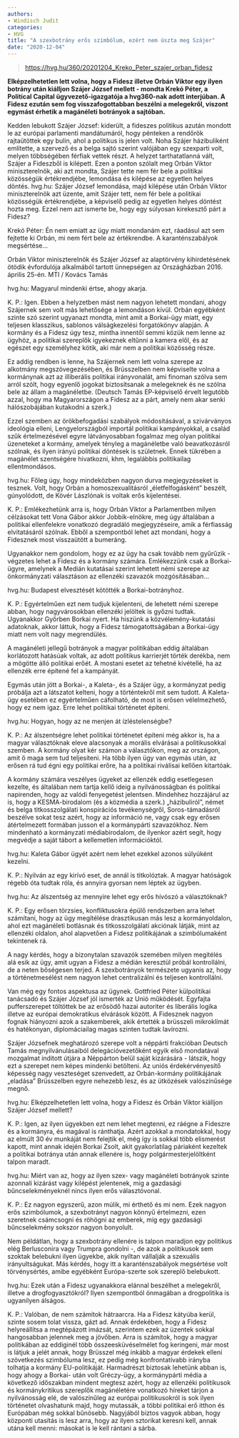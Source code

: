 ```yaml
---
authors:
- Windisch Judit
categories:
- HVG
title: "A szexbotrány erős szimbólum, ezért nem úszta meg Szájer"
date: "2020-12-04"
---
```


> https://hvg.hu/360/20201204_Kreko_Peter_szajer_orban_fidesz

**Elképzelhetetlen lett volna, hogy a Fidesz illetve Orbán Viktor egy ilyen botrány után kiálljon Szájer József mellett - mondta Krekó Péter, a Political Capital ügyvezető-igazgatója a hvg360-nak adott interjúban. A Fidesz ezután sem fog visszafogottabban beszélni a melegekről, viszont egymást érhetik a magánéleti botrányok a sajtóban.**


Kedden lebukott Szájer József: kiderült, a fideszes politikus azután mondott le az európai parlamenti mandátumáról, hogy pénteken a rendőrök rajtaütöttek egy bulin, ahol a politikus is jelen volt. Noha Szájer házibuliként említette, a szervező és a belga sajtó szerint valójában egy szexparti volt, melyen többségében férfiak vettek részt. A helyzet tarthatatlanná vált, Szájer a Fideszből is kilépett. Ezen a ponton szólalt meg Orbán Viktor miniszterelnök, aki azt mondta, Szájer tette nem fér bele a politikai közösségük értékrendjébe, lemondása és kilépése az egyetlen helyes döntés.
hvg.hu: Szájer József lemondása, majd kilépése után Orbán Viktor miniszterelnök azt üzente, amit Szájer tett, nem fér bele a politikai közösségük értékrendjébe, a képviselő pedig az egyetlen helyes döntést hozta meg. Ezzel nem azt ismerte be, hogy egy súlyosan kirekesztő párt a Fidesz?

Krekó Péter: Én nem emiatt az ügy miatt mondanám ezt, ráadásul azt sem fejtette ki Orbán, mi nem fért bele az értékrendbe. A karanténszabályok megsértése…


Orbán Viktor miniszterelnök és Szájer József az alaptörvény kihirdetésének ötödik évfordulója alkalmából tartott ünnepségen az Országházban 2016. április 25-én.
MTI / Kovács Tamás

hvg.hu: Magyarul mindenki értse, ahogy akarja.

K. P.: Igen. Ebben a helyzetben mást nem nagyon lehetett mondani, ahogy Szájernek sem volt más lehetősége a lemondáson kívül. Orbán egyébként szinte szó szerint ugyanazt mondta, mint amit a Borkai-ügy miatt, egy teljesen klasszikus, sablonos válságkezelési forgatókönyv alapján. A kormány és a Fidesz úgy tesz, mintha innentől semmi közük nem lenne az ügyhöz, a politikai szereplők igyekeznek eltűnni a kamera elől, és az egészet egy személyhez kötik, aki már nem a politikai közösség része.


Ez addig rendben is lenne, ha Szájernek nem lett volna szerepe az alkotmány megszövegezésében, és Brüsszelben nem képviselte volna a kormánynak azt az illiberális politikai irányvonalát, ami finoman szólva sem arról szólt, hogy egyenlő jogokat biztosítsanak a melegeknek és ne szólna bele az állam a magánéletbe. (Deutsch Tamás EP-képviselő érvelt legutóbb azzal, hogy ma Magyarországon a Fidesz az a párt, amely nem akar senki hálószobájában kutakodni  a szerk.)

Ezzel szemben az örökbefogadási szabályok módosításával, a szivárványos ideológia elleni, Lengyelországból importál politikai kampányokkal, a család szűk értelmezésével egyre látványosabban fogalmaz meg olyan politikai üzeneteket a kormány, amelyek tényleg a magánéletbe való beavatkozásról szólnak, és ilyen irányú politikai döntések is születnek. Ennek tükrében a magánélet szentségére hivatkozni, khm, legalábbis politikailag ellentmondásos.

hvg.hu: Főleg úgy, hogy mindeközben nagyon durva megjegyzéseket is tesznek. Volt, hogy Orbán a homoszexualitásról „életfelfogásként” beszélt, gúnyolódott, de Kövér Lászlónak is voltak erős kijelentései.

K. P.: Emlékezhetünk arra is, hogy Orbán Viktor a Parlamentben milyen célzásokat tett Vona Gábor akkor Jobbik-elnökre, meg úgy általában a politikai ellenfelekre vonatkozó degradáló megjegyzéseire, amik a férfiasság elvitatásáról szólnak. Ebből a szempontból lehet azt mondani, hogy a Fidesznek most visszaütött a bumeráng.


Ugyanakkor nem gondolom, hogy ez az ügy  ha csak tovább nem gyűrűzik -  végzetes lehet a Fidesz és a kormány számára. Emlékezzünk csak a Borkai-ügyre, amelynek a Medián kutatásai szerint lehetett némi szerepe az önkormányzati választáson az ellenzéki szavazók mozgósításában…

hvg.hu: Budapest elvesztését kötötték a Borkai-botrányhoz.

K. P.: Egyértelműen ezt nem tudjuk kijelenteni, de lehetett némi szerepe abban, hogy nagyvárosokban ellenzéki jelöltek is győzni tudtak. Ugyanakkor Győrben Borkai nyert. Ha hiszünk a közvélemény-kutatási adatoknak, akkor láttuk, hogy a Fidesz támogatottságában a Borkai-ügy miatt nem volt nagy megrendülés.

A magánéleti jellegű botrányok a magyar politikában eddig általában korlátozott hatásúak voltak, az adott politikus karrierjét törték derékba, nem a mögötte álló politikai erőét. A mostani esetet az tehetné kivétellé, ha az ellenzék erre építené fel a kampányát.


Egymás után jött a Borkai-, a Kaleta-, és a Szájer ügy, a kormányzat pedig próbálja azt a látszatot kelteni, hogy a történtekről mit sem tudott. A Kaleta-ügy esetében ez egyértelműen cáfolható, de most is erősen vélelmezhető, hogy ez nem igaz. Erre lehet politikai történetet építeni.

hvg.hu: Hogyan, hogy az ne menjen át ízléstelenségbe?

K. P.: Az álszentségre lehet politikai történetet építeni  még akkor is, ha a magyar választóknak eleve alacsonyak a morális elvárásai a politikusokkal szemben. A kormány olyat kér számon a választókon, meg az országon, amit ő maga sem tud teljesíteni. Ha több ilyen ügy van egymás után, az erősen rá tud égni egy politikai erőre, ha a politikai riválisai kellően kitartóak.


A kormány számára veszélyes ügyeket az ellenzék eddig esetlegesen kezelte, és általában nem tartja kellő ideig a nyilvánosságban és politikai napirenden, hogy az valódi fenyegetést jelentsen. Mindehhez hozzájárul az is, hogy a KESMA-birodalom (és a közmédia  a szerk.) „házibuliról”, német és belga titkosszolgálati konspirációs tevékenységről, Soros-támadásról beszélve sokat tesz azért, hogy az információ ne, vagy csak egy erősen átértelmezett formában jusson el a kormánypárti szavazókhoz. Nem mindenható a kormányzati médiabirodalom, de ilyenkor azért segít, hogy megvédje a saját tábort a kellemetlen információktól.

hvg.hu: Kaleta Gábor ügyét azért nem lehet ezekkel azonos súlyúként kezelni.

K. P.: Nyilván az egy kirívó eset, de annál is titkolóztak. A magyar hatóságok régebb óta tudtak róla, és annyira gyorsan nem léptek az ügyben.


hvg.hu: Az álszentség az mennyire lehet egy erős hívószó a választóknak?

K. P.: Egy erősen törzsies, konfliktusokra épülő rendszerben arra lehet számítani, hogy az ügy megítélése drasztikusan más lesz a kormányoldalon, ahol ezt magánéleti botlásnak és titkosszolgálati akciónak látják, mint az ellenzéki oldalon, ahol alapvetően a Fidesz politikájának a szimbólumaként tekintenek rá.

A nagy kérdés, hogy a bizonytalan szavazók szemében milyen megítélés alá esik az ügy, amit ugyan a Fidesz a médián keresztül próbál kontrollálni, de a neten bőségesen terjed. A szexbotrányok természete ugyanis az, hogy a történetmesélést nem nagyon lehet centralizálni és teljesen kontrollálni.

Van még egy fontos aspektusa az ügynek. Gottfried Péter külpolitikai tanácsadó és Szájer József jól ismerték az Unió működését. Egyfajta pufferszerepet töltöttek be az erősödő hazai autoriter és liberális logika illetve az európai demokratikus elvárások között. A Fidesznek nagyon fognak hiányozni azok a szakemberek, akik értették a brüsszeli mikroklímát és hatékonyan, diplomáciailag magas szinten tudtak lavírozni.


Szájer Józsefnek meghatározó szerepe volt a néppárti frakcióban Deutsch Tamás megnyilvánulásaiból  delegációvezetőként egyik első mondatával mozgalmat indított útjára a Néppárton belül saját kizárására - látszik, hogy ezt a szerepet nem képes mindenki betölteni. Az uniós érdekérvényesítő képesség nagy veszteséget szenvedett, az Orbán-kormány politikájának „eladása” Brüsszelben egyre nehezebb lesz, és az ütközések valószínűsége megnő.

hvg.hu: Elképzelhetetlen lett volna, hogy a Fidesz és Orbán Viktor kiálljon Szájer József mellett?

K. P.: Igen, az ilyen ügyekben ezt nem lehet megtenni, ez ráégne a Fideszre és a kormányra, és magával is ránthatja. Azért azokkal a mondatokkal, hogy az elmúlt 30 év munkáját nem felejtik el, még így is sokkal több elismerést kapott, mint annak idején Borkai Zsolt, akit gyakorlatilag páriaként kezeltek a politikai botránya után annak ellenére is, hogy polgármesterjelöltként talpon maradt.


hvg.hu: Miért van az, hogy az ilyen szex- vagy magánéleti botrányok szinte azonnali kizárást vagy kilépést jelentenek, míg a gazdasági bűncselekményeknél nincs ilyen erős választóvonal.

K. P.: Ez nagyon egyszerű, azon múlik, mi érthető és mi nem. Ezek nagyon erős szimbólumok, a szexbotrányt nagyon könnyű értelmezni, ezen szeretnek csámcsogni és röhögni az emberek, míg egy gazdasági bűncselekmény sokszor nagyon bonyolult.

Nem példátlan, hogy a szexbotrány ellenére is talpon maradjon egy politikus  elég Berlusconira vagy Trumpra gondolni -, de azok a politikusok sem szoktak belebukni ilyen ügyekbe, akik nyíltan vállalják a szexuális irányultságukat. Más kérdés, hogy itt a karanténszabályok megsértése volt törvénysértés, amibe egyébként Európa-szerte sok szereplő belebukott.


hvg.hu: Ezek után a Fidesz ugyanakkora elánnal beszélhet a melegekről, illetve a drogfogyasztókról? Ilyen szempontból önmagában a drogpolitika is ugyanilyen álságos.

K. P.: Valóban, de nem számítok hátraarcra. Ha a Fidesz kátyúba kerül, szinte sosem tolat vissza, gázt ad. Annak érdekében, hogy a Fidesz helyreállítsa a megtépázott imázsát, szerintem ezek az üzentek sokkal hangosabban jelennek meg a jövőben. Arra is számítok, hogy a magyar politikában az eddiginél több összeesküvéselmélet fog keringeni, már most is látjuk a jelét annak, hogy Brüsszel még inkább a magyar érdekek elleni szövetkezés szimbóluma lesz, ez pedig még konfrontatívabb irányba tolhatja a kormány EU-politikáját. Harmadrészt biztosak lehetünk abban is, hogy ahogy a Borkai- után volt Gréczy-ügy, a kormánypárti média a következő időszakban mindent megtesz azért, hogy az ellenzéki politikusok és kormánykritikus szereplők magánéletére vonatkozó híreket tárjon a nyilvánosság elé, de valószínűleg az európai politikusokról is sok ilyen történetet olvashatunk majd, hogy mutassák, a többi politikai erő itthon és Európában még sokkal bűnösebb. Nagyjából biztos vagyok abban, hogy központi utasítás is lesz arra, hogy az ilyen sztorikat keresni kell, annak utána kell menni: másokat is le kell rántani a sárba.

